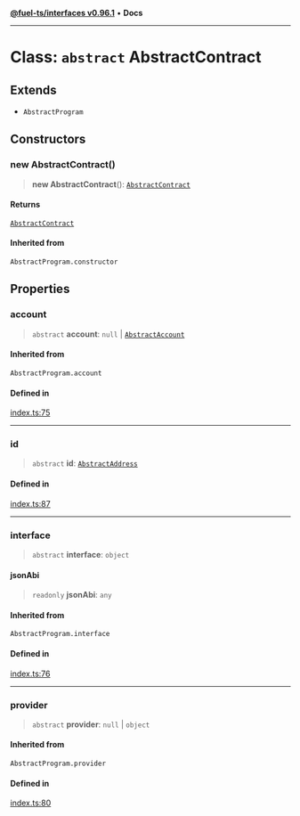 [**@fuel-ts/interfaces v0.96.1**](../index.md) • **Docs**

***

# Class: `abstract` AbstractContract

## Extends

- `AbstractProgram`

## Constructors

### new AbstractContract()

> **new AbstractContract**(): [`AbstractContract`](AbstractContract.md)

#### Returns

[`AbstractContract`](AbstractContract.md)

#### Inherited from

`AbstractProgram.constructor`

## Properties

### account

> `abstract` **account**: `null` \| [`AbstractAccount`](AbstractAccount.md)

#### Inherited from

`AbstractProgram.account`

#### Defined in

[index.ts:75](https://github.com/FuelLabs/fuels-ts/blob/2d42dc2cd8ad9160914de24e3ddf50045f8b0f24/packag./src/index.ts#L75)

***

### id

> `abstract` **id**: [`AbstractAddress`](AbstractAddress.md)

#### Defined in

[index.ts:87](https://github.com/FuelLabs/fuels-ts/blob/2d42dc2cd8ad9160914de24e3ddf50045f8b0f24/packag./src/index.ts#L87)

***

### interface

> `abstract` **interface**: `object`

#### jsonAbi

> `readonly` **jsonAbi**: `any`

#### Inherited from

`AbstractProgram.interface`

#### Defined in

[index.ts:76](https://github.com/FuelLabs/fuels-ts/blob/2d42dc2cd8ad9160914de24e3ddf50045f8b0f24/packag./src/index.ts#L76)

***

### provider

> `abstract` **provider**: `null` \| `object`

#### Inherited from

`AbstractProgram.provider`

#### Defined in

[index.ts:80](https://github.com/FuelLabs/fuels-ts/blob/2d42dc2cd8ad9160914de24e3ddf50045f8b0f24/packag./src/index.ts#L80)
